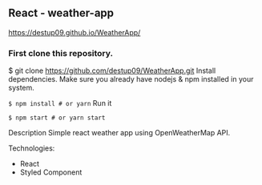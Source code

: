 ## React - weather-app
https://destup09.github.io/WeatherApp/

### First clone this repository.

$ git clone https://github.com/destup09/WeatherApp.git
Install dependencies. Make sure you already have nodejs & npm installed in your system.

`$ npm install # or yarn`
Run it

`$ npm start # or yarn start`

Description
Simple react weather app using OpenWeatherMap API.

Technologies:

- React
- Styled Component
